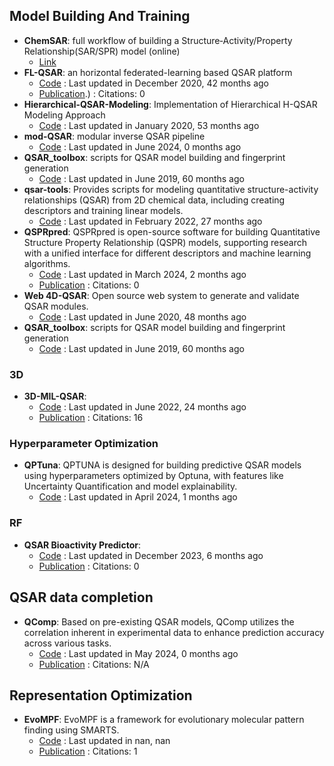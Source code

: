 
## **Model Building And Training**
- **ChemSAR**: full workflow of building a Structure‑Activity/Property Relationship(SAR/SPR) model (online)
	- [Link](http://chemsar.scbdd.com/)
- **FL-QSAR**: an horizontal federated-learning based QSAR platform
	- [Code](https://github.com/bm2-lab/FL-QSAR) : Last updated in December 2020, 42 months ago
	- [Publication](https://doi.org/10.1021/ci500747n).) : Citations: 0
- **Hierarchical-QSAR-Modeling**: Implementation of Hierarchical H-QSAR Modeling Approach
	- [Code](https://github.com/XinhaoLi74/Hierarchical-QSAR-Modeling) : Last updated in January 2020, 53 months ago
- **mod-QSAR**: modular inverse QSAR pipeline
	- [Code](https://github.com/NikhilMukraj/mod-qsar) : Last updated in June 2024, 0 months ago
- **QSAR_toolbox**: scripts for QSAR model building and fingerprint generation
	- [Code](https://github.com/iwatobipen/QSAR_TOOLBOX) : Last updated in June 2019, 60 months ago
- **qsar-tools**: Provides scripts for modeling quantitative structure-activity relationships (QSAR) from 2D chemical data, including creating descriptors and training linear models.
	- [Code](https://github.com/dkoes/qsar-tools) : Last updated in February 2022, 27 months ago
- **QSPRpred**: QSPRpred is open-source software for building Quantitative Structure Property Relationship (QSPR) models, supporting research with a unified interface for different descriptors and machine learning algorithms.
	- [Code](https://github.com/CDDLeiden/QSPRpred) : Last updated in March 2024, 2 months ago
	- [Publication](https://doi.org/10.26434/chemrxiv-2024-m9989) : Citations: 0
- **Web 4D-QSAR**: Open source web system to generate and validate QSAR modules.
	- [Code](https://github.com/rougeth/Web-4D-QSAR) : Last updated in June 2020, 48 months ago
- **QSAR_toolbox**: scripts for QSAR model building and fingerprint generation
	- [Code](https://github.com/iwatobipen/QSAR_TOOLBOX) : Last updated in June 2019, 60 months ago
### **3D**
- **3D-MIL-QSAR**: 
	- [Code](https://github.com/cimm-kzn/3D-MIL-QSAR) : Last updated in June 2022, 24 months ago
	- [Publication](https://doi.org/10.1021/acs.jcim.1c00692) : Citations: 16
### **Hyperparameter Optimization**
- **QPTuna**: QPTUNA is designed for building predictive QSAR models using hyperparameters optimized by Optuna, with features like Uncertainty Quantification and model explainability.
	- [Code](https://github.com/MolecularAI/Qptuna) : Last updated in April 2024, 1 months ago
### **RF**
- **QSAR Bioactivity Predictor**: 
	- [Code](https://github.com/AtilMohAmine/QSAR-Bioactivity-Predictor) : Last updated in December 2023, 6 months ago
	- [Publication](https://doi.org/10.1007/s42485-023-00124-6) : Citations: 0

## **QSAR data completion**
- **QComp**: Based on pre-existing QSAR models, QComp utilizes the correlation inherent in experimental data to enhance prediction accuracy across various tasks.
	- [Code](https://github.com/iceplussss/QSAR-Complete) : Last updated in May 2024, 0 months ago
	- [Publication](https://arxiv.org/pdf/2405.11703) : Citations: N/A

## **Representation Optimization**
- **EvoMPF**: EvoMPF is a framework for evolutionary molecular pattern finding using SMARTS.
	- [Code](https://zivgitlab.uni-muenster.de/ag-glorius/published-paper/evompf) : Last updated in nan, nan
	- [Publication](https://doi.org/10.1016/j.chempr.2024.02.004) : Citations: 1

